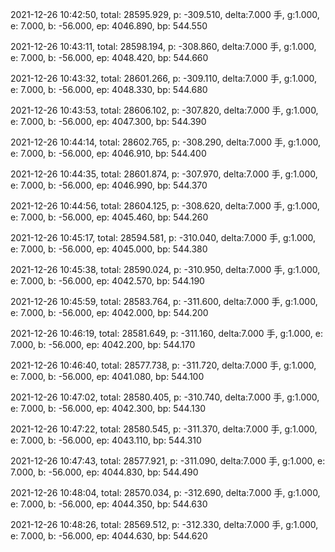 2021-12-26 10:42:50, total: 28595.929, p: -309.510, delta:7.000 手, g:1.000, e: 7.000, b: -56.000, ep: 4046.890, bp: 544.550

2021-12-26 10:43:11, total: 28598.194, p: -308.860, delta:7.000 手, g:1.000, e: 7.000, b: -56.000, ep: 4048.420, bp: 544.660

2021-12-26 10:43:32, total: 28601.266, p: -309.110, delta:7.000 手, g:1.000, e: 7.000, b: -56.000, ep: 4048.330, bp: 544.680

2021-12-26 10:43:53, total: 28606.102, p: -307.820, delta:7.000 手, g:1.000, e: 7.000, b: -56.000, ep: 4047.300, bp: 544.390

2021-12-26 10:44:14, total: 28602.765, p: -308.290, delta:7.000 手, g:1.000, e: 7.000, b: -56.000, ep: 4046.910, bp: 544.400

2021-12-26 10:44:35, total: 28601.874, p: -307.970, delta:7.000 手, g:1.000, e: 7.000, b: -56.000, ep: 4046.990, bp: 544.370

2021-12-26 10:44:56, total: 28604.125, p: -308.620, delta:7.000 手, g:1.000, e: 7.000, b: -56.000, ep: 4045.460, bp: 544.260

2021-12-26 10:45:17, total: 28594.581, p: -310.040, delta:7.000 手, g:1.000, e: 7.000, b: -56.000, ep: 4045.000, bp: 544.380

2021-12-26 10:45:38, total: 28590.024, p: -310.950, delta:7.000 手, g:1.000, e: 7.000, b: -56.000, ep: 4042.570, bp: 544.190

2021-12-26 10:45:59, total: 28583.764, p: -311.600, delta:7.000 手, g:1.000, e: 7.000, b: -56.000, ep: 4042.000, bp: 544.200

2021-12-26 10:46:19, total: 28581.649, p: -311.160, delta:7.000 手, g:1.000, e: 7.000, b: -56.000, ep: 4042.200, bp: 544.170

2021-12-26 10:46:40, total: 28577.738, p: -311.720, delta:7.000 手, g:1.000, e: 7.000, b: -56.000, ep: 4041.080, bp: 544.100

2021-12-26 10:47:02, total: 28580.405, p: -310.740, delta:7.000 手, g:1.000, e: 7.000, b: -56.000, ep: 4042.300, bp: 544.130

2021-12-26 10:47:22, total: 28580.545, p: -311.370, delta:7.000 手, g:1.000, e: 7.000, b: -56.000, ep: 4043.110, bp: 544.310

2021-12-26 10:47:43, total: 28577.921, p: -311.090, delta:7.000 手, g:1.000, e: 7.000, b: -56.000, ep: 4044.830, bp: 544.490

2021-12-26 10:48:04, total: 28570.034, p: -312.690, delta:7.000 手, g:1.000, e: 7.000, b: -56.000, ep: 4044.350, bp: 544.630

2021-12-26 10:48:26, total: 28569.512, p: -312.330, delta:7.000 手, g:1.000, e: 7.000, b: -56.000, ep: 4044.630, bp: 544.620